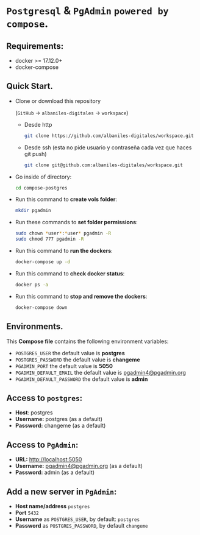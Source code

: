 
# `Postgresql` & `PgAdmin` `powered by compose`.

## Requirements:

- docker >= 17.12.0+
- docker-compose

## Quick Start.

- Clone or download this repository

   (`GitHub` → `albaniles-digitales` → `workspace`)

  - Desde http

       ```bash
       git clone https://github.com/albaniles-digitales/workspace.git
       ```

  - Desde ssh (esta no pide usuario y contraseña cada vez que haces git push)

       ```bash
       git clone git@github.com:albaniles-digitales/workspace.git
       ```

- Go inside of directory:

   ```bash
   cd compose-postgres
   ```

- Run this command to **create vols folder**:

   ```bash
   mkdir pgadmin
   ```

- Run these commands to **set folder permissions**:

   ```bash
   sudo chown *user*:*user* pgadmin -R
   sudo chmod 777 pgadmin -R
   ```

- Run this command to **run the dockers**:

   ```bash
   docker-compose up -d
   ```

- Run this command to **check docker status**:

   ```bash
   docker ps -a
   ```

- Run this command to **stop and remove the dockers**:

   ```bash
   docker-compose down
   ```

## Environments.

This **Compose file** contains the following environment variables:

- `POSTGRES_USER` the default value is **postgres**
- `POSTGRES_PASSWORD` the default value is **changeme**
- `PGADMIN_PORT` the default value is **5050**
- `PGADMIN_DEFAULT_EMAIL` the default value is <pgadmin4@pgadmin.org>
- `PGADMIN_DEFAULT_PASSWORD` the default value is **admin**

## Access to `postgres`:

- **Host**: postgres
- **Username:** postgres (as a default)
- **Password:** changeme (as a default)

## Access to `PgAdmin`:

- **URL:** <http://localhost:5050>
- **Username:** <pgadmin4@pgadmin.org> (as a default)
- **Password:** admin (as a default)

## Add a new server in `PgAdmin`:

- **Host name/address** `postgres`
- **Port** `5432`
- **Username** as `POSTGRES_USER`, by default: `postgres`
- **Password** as `POSTGRES_PASSWORD`, by default `changeme`
